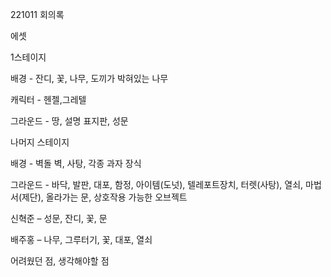 ﻿221011 회의록

에셋

1스테이지

배경 - 잔디, 꽃, 나무, 도끼가 박혀있는 나무

캐릭터 - 헨젤,그레텔

그라운드 - 땅, 설명 표지판, 성문

나머지 스테이지

배경 - 벽돌 벽, 사탕, 각종 과자 장식

그라운드 - 바닥, 발판, 대포, 함정, 아이템(도넛), 텔레포트장치, 터렛(사탕), 열쇠, 마법서(제단), 올라가는 문, 상호작용 가능한 오브젝트


신혁준 – 성문, 잔디, 꽃, 문

배주홍 – 나무, 그루터기, 꽃, 대포, 열쇠


어려웠던 점, 생각해야할 점

